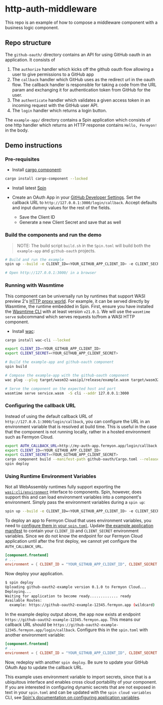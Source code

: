 # http-auth-middleware

This repo is an example of how to compose a middleware component with a business logic component.

## Repo structure

The `github-oauth/` directory contains an API for using GitHub oauth in an application. It consists of

1. The `authorize` handler which kicks off the github oauth flow allowing a user to give permissions to a GitHub app
2. The `callback` handler which GitHub uses as the redirect url in the oauth flow. The callback handler is responsible for taking a code from the URL param and exchanging it for authentication token from GitHub for the user.
3. The `authenticate` handler which validates a given access token in an incoming request with the GitHub user API.
4. The `login` handler which returns a login button.

The `example-app/` directory contains a Spin application which consists of one http handler which returns an HTTP response contains `Hello, Fermyon!` in the body.


## Demo instructions

### Pre-requisites

- Install [cargo component](https://github.com/bytecodealliance/cargo-component):

```bash
cargo install cargo-component --locked
```

- Install latest [Spin](https://github.com/fermyon/spin)

- Create an OAuth App in your [GitHub Developer Settings](https://github.com/settings/developers). Set the callback URL to `http://127.0.0.1:3000/login/callback`. Accept defaults and input dummy values for the rest of the fields.
    - Save the Client ID
    - Generate a new Client Secret and save that as well

### Build the components and run the demo

> NOTE: The build script `build.sh` in the `Spin.toml` will build both the `example-app` and `github-oauth` projects.

```bash
# Build and run the example
spin up --build -e CLIENT_ID=<YOUR_GITHUB_APP_CLIENT_ID> -e CLIENT_SECRET=<YOUR_GITHUB_APP_CLIENT_SECRET>

# Open http://127.0.0.1:3000/ in a browser
```

### Running with Wasmtime

This component can be universally run by runtimes that support WASI preview 2's [HTTP proxy
world](https://github.com/WebAssembly/wasi-http/blob/main/wit/proxy.wit). For example, it can be
served directly by Wasmtime, the runtime embedded in Spin. First, ensure you have installed the
[Wasmtime CLI](https://github.com/bytecodealliance/wasmtime/releases) with at least version
`v21.0.1`. We will use the `wasmtime serve` subcommand which serves requests to/from a WASI HTTP
component.

- Install [wac](https://github.com/bytecodealliance/wac):

```bash
cargo install wac-cli --locked
```

```bash
export CLIENT_ID=<YOUR_GITHUB_APP_CLIENT_ID> 
export CLIENT_SECRET=<YOUR_GITHUB_APP_CLIENT_SECRET>

# Build the example-app and github-oauth component
spin build

# Compose the example-app with the github-oauth component
wac plug --plug target/wasm32-wasip1/release/example.wasm target/wasm32-wasip1/release/github_oauth.wasm -o service.wasm

# Serve the component on the expected host and port
wasmtime serve service.wasm  -S cli --addr 127.0.0.1:3000
```

### Configuring the callback URL

Instead of using the default callback URL of `http://127.0.0.1:3000/login/callback`, you can configure the URL in an environment variable that is resolved at build time. This is useful in the case that the component is not running locally, rather in a hosted environment such as Fermyon Cloud.

```sh
export AUTH_CALLBACK_URL=http://my-auth-app.fermyon.app/login/callback
export CLIENT_ID=<YOUR_GITHUB_APP_CLIENT_ID> 
export CLIENT_SECRET=<YOUR_GITHUB_APP_CLIENT_SECRET>
cargo component build --manifest-path github-oauth/Cargo.toml --release --features compile-time-secrets
spin deploy
```

### Using Runtime Environment Variables

Not all WebAssembly runtimes fully support exporting the [`wasi:cli/environment`](https://github.com/WebAssembly/wasi-cli/blob/main/wit/environment.wit) interface to components. Spin, however, does support this and can load environment variables into a component's environment. Simply pass the environment variables during a `spin up`:
```sh
spin up --build -e CLIENT_ID=<YOUR_GITHUB_APP_CLIENT_ID> -e CLIENT_SECRET=<YOUR_GITHUB_APP_CLIENT_SECRET>
```

To deploy an app to Fermyon Cloud that uses environment variables, you need to [configure them in your `spin.toml`](https://developer.fermyon.com/spin/v2/writing-apps#adding-environment-variables-to-components). Update [the example application manifest](./example/spin.toml) to contain your `CLIENT_ID` and `CLIENT_SECRET` environment variables. Since we do not know the endpoint for our Fermyon Cloud application until after the first deploy, we cannot yet configure the `AUTH_CALLBACK_URL`.

```toml
[component.frontend]
# ...
environment = { CLIENT_ID = "YOUR_GITHUB_APP_CLIENT_ID", CLIENT_SECRET = "YOUR_GITHUB_APP_CLIENT_SECRET" }
```

Now deploy your application.

```sh
$ spin deploy
Uploading github-oauth2-example version 0.1.0 to Fermyon Cloud...
Deploying...
Waiting for application to become ready............. ready
Available Routes:
  example: https://github-oauth2-example-12345.fermyon.app (wildcard)
```

In the example deploy output above, the app now exists at endpoint `https://github-oauth2-example-12345.fermyon.app`. This means our callback URL should be `https://github-oauth2-example-12345.fermyon.app/login/callback`. Configure this in the `spin.toml` with another environment variable:

```toml
[component.frontend]
# ...
environment = { CLIENT_ID = "YOUR_GITHUB_APP_CLIENT_ID", CLIENT_SECRET = "YOUR_GITHUB_APP_CLIENT_SECRET", AUTH_CALLBACK_URL = "https://github-oauth2-example-<HASH>.fermyon.app/login/callback" }
```

Now, redeploy with another `spin deploy`. Be sure to update your GitHub OAuth App to update the callback URL.

This example uses environment variable to import secrets, since that is a ubiquitous interface and enables cross cloud portability of your component. If you are interested in configuring dynamic secrets that are not exposed in text in your `spin.toml` and can be updated with the `spin cloud variables` CLI, see [Spin's documentation on configuring application variables](https://developer.fermyon.com/spin/v2/variables#application-variables).